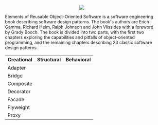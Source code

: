 <p align="center"><img src="https://github.com/VanHakobyan/DesignPatterns/blob/master/DP.jpg?raw=true"></p>

Elements of Reusable Object-Oriented Software is a software engineering book describing software design patterns. The book's authors are Erich Gamma, Richard Helm, Ralph Johnson and John Vlissides with a foreword by Grady Booch. The book is divided into two parts, with the first two chapters exploring the capabilities and pitfalls of object-oriented programming, and the remaining chapters describing 23 classic software design patterns.

Creational     |  Structural  | Behavioral 
---------------|--------------|-----------|
Adapter        |
Bridge	       |
Composite	     |
Decorator	     |
Facade	       |
Flyweight	     |
Proxy          |
